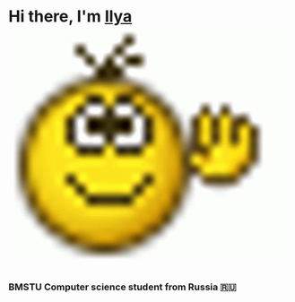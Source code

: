 # Hi there, I'm [Ilya](https://vk.com/r3al1ty_official) ![](https://github.com/R3al1ty1/R3al1ty1/blob/main/emoji-smiley.gif) 
### BMSTU Computer science student from Russia 🇷🇺



<!--
**R3al1ty1/R3al1ty1** is a ✨ _special_ ✨ repository because its `README.md` (this file) appears on your GitHub profile.

Here are some ideas to get you started:

- 🔭 I’m currently working on ...
- 🌱 I’m currently learning ...
- 👯 I’m looking to collaborate on ...
- 🤔 I’m looking for help with ...
- 💬 Ask me about ...
- 📫 How to reach me: ...
- 😄 Pronouns: ...
- ⚡ Fun fact: ...
-->
